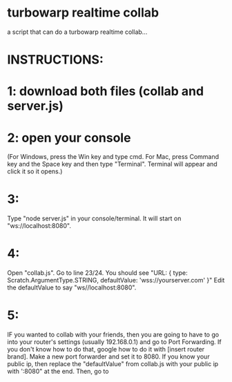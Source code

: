 # turbowarp realtime collab
a script that can do a turbowarp realtime collab...

# INSTRUCTIONS:
# 1: download both files (collab and server.js)

# 2: open your console
(For Windows, press the Win key and type cmd. For Mac, press Command key and
the Space key and then type "Terminal". Terminal will appear and click it so it opens.)

# 3: 
Type "node server.js" in your console/terminal. It will start on "ws://localhost:8080".

# 4:
Open "collab.js". Go to line 23/24. You should see "URL: { type: Scratch.ArgumentType.STRING, defaultValue: 'wss://yourserver.com' }"
Edit the defaultValue to say "ws//localhost:8080".

# 5:
IF you wanted to collab with your friends, then you are going to have to go into your router's settings (usually 192.168.0.1) and go to Port Forwarding. If you don't know how to do that, google how to do it with [insert router brand]. Make a new port forwarder and set it to 8080. If you know your public ip, then replace the "defaultValue" from collab.js with your public ip with ':8080" at the end. Then, go to
